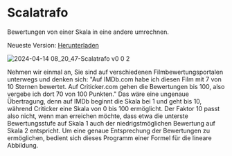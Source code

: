 # Scalatrafo
 Bewertungen von einer Skala in eine andere umrechnen.

Neueste Version: [Herunterladen](https://github.com/Alsweider/Scalatrafo/releases/latest)

![2024-04-14 08_20_47-Scalatrafo v0 0 2](https://github.com/Alsweider/Scalatrafo/assets/30653982/421aff67-0561-4b24-8261-f45fcd773dc5)

Nehmen wir einmal an, Sie sind auf verschiedenen Filmbewertungsportalen unterwegs und denken sich: "Auf IMDb.com habe ich diesen Film mit 7 von 10 Sternen bewertet. Auf Criticker.com gehen die Bewertungen bis 100, also vergebe ich dort 70 von 100 Punkten." Das wäre eine ungenaue Übertragung, denn auf IMDb beginnt die Skala bei 1 und geht bis 10, während Criticker eine Skala von 0 bis 100 ermöglicht. Der Faktor 10 passt also nicht, wenn man erreichen möchte, dass etwa die unterste Bewertungsstufe auf Skala 1 auch der niedrigstmöglichen Bewertung auf Skala 2 entspricht. Um eine genaue Entsprechung der Bewertungen zu ermöglichen, bedient sich dieses Programm einer Formel für die lineare Abbildung.

